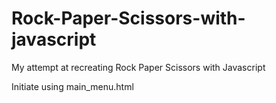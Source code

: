 # Rock-Paper-Scissors-with-javascript
My attempt at recreating Rock Paper Scissors with Javascript

Initiate using main_menu.html
